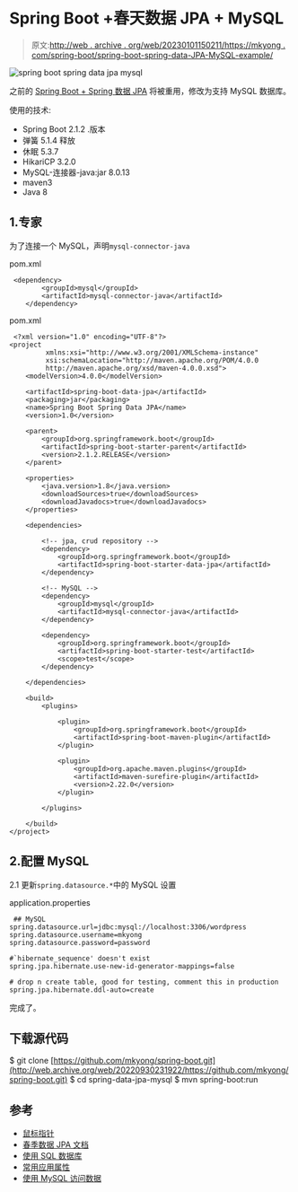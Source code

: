# Spring Boot +春天数据 JPA + MySQL

> 原文:[http://web . archive . org/web/20230101150211/https://mkyong . com/spring-boot/spring-boot-spring-data-JPA-MySQL-example/](http://web.archive.org/web/20230101150211/https://mkyong.com/spring-boot/spring-boot-spring-data-jpa-mysql-example/)

![spring boot spring data jpa mysql](../Images/bb81bde8f0e18cdbbce9a3703d943c3d.png)

之前的 [Spring Boot + Spring 数据 JPA](/web/20220930231922/https://mkyong.com/spring-boot/spring-boot-spring-data-jpa/) 将被重用，修改为支持 MySQL 数据库。

使用的技术:

*   Spring Boot 2.1.2 .版本
*   弹簧 5.1.4 释放
*   休眠 5.3.7
*   HikariCP 3.2.0
*   MySQL-连接器-java:jar 8.0.13
*   maven3
*   Java 8

## 1.专家

为了连接一个 MySQL，声明`mysql-connector-java`

pom.xml

```
 <dependency>
		<groupId>mysql</groupId>
		<artifactId>mysql-connector-java</artifactId>
	</dependency> 
```

pom.xml

```
 <?xml version="1.0" encoding="UTF-8"?>
<project 
         xmlns:xsi="http://www.w3.org/2001/XMLSchema-instance"
         xsi:schemaLocation="http://maven.apache.org/POM/4.0.0 
		 http://maven.apache.org/xsd/maven-4.0.0.xsd">
    <modelVersion>4.0.0</modelVersion>

    <artifactId>spring-boot-data-jpa</artifactId>
    <packaging>jar</packaging>
    <name>Spring Boot Spring Data JPA</name>
    <version>1.0</version>

    <parent>
        <groupId>org.springframework.boot</groupId>
        <artifactId>spring-boot-starter-parent</artifactId>
        <version>2.1.2.RELEASE</version>
    </parent>

    <properties>
        <java.version>1.8</java.version>
        <downloadSources>true</downloadSources>
        <downloadJavadocs>true</downloadJavadocs>
    </properties>

    <dependencies>

        <!-- jpa, crud repository -->
        <dependency>
            <groupId>org.springframework.boot</groupId>
            <artifactId>spring-boot-starter-data-jpa</artifactId>
        </dependency>

        <!-- MySQL -->
        <dependency>
            <groupId>mysql</groupId>
            <artifactId>mysql-connector-java</artifactId>
        </dependency>

        <dependency>
            <groupId>org.springframework.boot</groupId>
            <artifactId>spring-boot-starter-test</artifactId>
            <scope>test</scope>
        </dependency>

    </dependencies>

    <build>
        <plugins>

            <plugin>
                <groupId>org.springframework.boot</groupId>
                <artifactId>spring-boot-maven-plugin</artifactId>
            </plugin>

            <plugin>
                <groupId>org.apache.maven.plugins</groupId>
                <artifactId>maven-surefire-plugin</artifactId>
                <version>2.22.0</version>
            </plugin>

        </plugins>

    </build>
</project> 
```

## 2.配置 MySQL

2.1 更新`spring.datasource.*`中的 MySQL 设置

application.properties

```
 ## MySQL
spring.datasource.url=jdbc:mysql://localhost:3306/wordpress
spring.datasource.username=mkyong
spring.datasource.password=password

#`hibernate_sequence' doesn't exist
spring.jpa.hibernate.use-new-id-generator-mappings=false

# drop n create table, good for testing, comment this in production
spring.jpa.hibernate.ddl-auto=create 
```

完成了。

## 下载源代码

$ git clone [https://github.com/mkyong/spring-boot.git](http://web.archive.org/web/20220930231922/https://github.com/mkyong/spring-boot.git)
$ cd spring-data-jpa-mysql
$ mvn spring-boot:run

## 参考

*   [鼠标指针](http://web.archive.org/web/20220930231922/https://github.com/brettwooldridge/HikariCP)
*   [春季数据 JPA 文档](http://web.archive.org/web/20220930231922/https://docs.spring.io/spring-data/jpa/docs/current/reference/html/)
*   [使用 SQL 数据库](http://web.archive.org/web/20220930231922/https://docs.spring.io/spring-boot/docs/2.1.3.RELEASE/reference/htmlsingle/#boot-features-sql)
*   [常用应用属性](http://web.archive.org/web/20220930231922/https://docs.spring.io/spring-boot/docs/current/reference/html/common-application-properties.html)
*   [使用 MySQL 访问数据](http://web.archive.org/web/20220930231922/https://spring.io/guides/gs/accessing-data-mysql/)

<input type="hidden" id="mkyong-current-postId" value="14987">